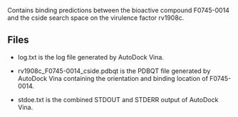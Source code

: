 Contains binding predictions between the bioactive compound F0745-0014 and the cside search space on the virulence factor rv1908c.

## Files

- log.txt is the log file generated by AutoDock Vina.

- rv1908c_F0745-0014_cside.pdbqt is the PDBQT file generated by AutoDock Vina containing the orientation and binding location of F0745-0014.

- stdoe.txt is the combined STDOUT and STDERR output of AutoDock Vina.

